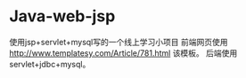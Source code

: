 # Java-web-jsp
使用jsp+servlet+mysql写的一个线上学习小项目
前端网页使用 http://www.templatesy.com/Article/781.html 该模板。
后端使用servlet+jdbc+mysql。



